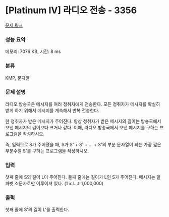 # [Platinum IV] 라디오 전송 - 3356 

[문제 링크](https://www.acmicpc.net/problem/3356) 

### 성능 요약

메모리: 7076 KB, 시간: 8 ms

### 분류

KMP, 문자열

### 문제 설명

<p>라디오 방송국은 메시지를 여러 청취자에게 전송한다. 모든 청취자가 메시지를 확실히 받게 하기 위해서 메시지를 계속해서 반복 전송한다.</p>

<p>한 청취자가 받은 메시지가 주어진다. 항상 청취자가 받은 메시지의 길이는 방송국에서 보낸 메시지의 길이보다 크거나 같다. 이때, 라디오 방송국에서 보낸 메시지를 구하는 프로그램을 작성하시오.</p>

<p>즉, 입력으로 S가 주어졌을 때, S가 S' + S' + ... + S'의 부분 문자열이 되는 가장 짧은 부분수열 S'를 구하는 프로그램을 작성하시오. </p>

### 입력 

 <p>첫째 줄에 S의 길이 L이 주어진다. 둘째 줄에는 길이가 L인 S가 주어진다. 메시지는 알파벳 소문자로만 이루어져 있다. (1 ≤ L ≤ 1,000,000)</p>

### 출력 

 <p>첫째 줄에 S'의 길이 L'을 출력한다.</p>

